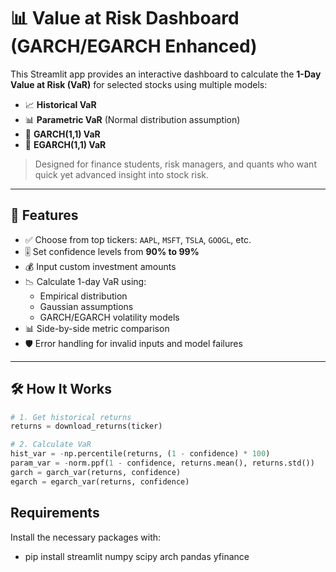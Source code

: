 # 📊 Value at Risk Dashboard (GARCH/EGARCH Enhanced)

This Streamlit app provides an interactive dashboard to calculate the **1-Day Value at Risk (VaR)** for selected stocks using multiple models:

- 📈 **Historical VaR**
- 📊 **Parametric VaR** (Normal distribution assumption)
- 🔁 **GARCH(1,1) VaR**
- 🔀 **EGARCH(1,1) VaR**

> Designed for finance students, risk managers, and quants who want quick yet advanced insight into stock risk.

---

## 🚀 Features

- ✅ Choose from top tickers: `AAPL`, `MSFT`, `TSLA`, `GOOGL`, etc.
- 🎚 Set confidence levels from **90% to 99%**
- 💰 Input custom investment amounts
- 📉 Calculate 1-day VaR using:
  - Empirical distribution
  - Gaussian assumptions
  - GARCH/EGARCH volatility models
- 📊 Side-by-side metric comparison
- 🛡️ Error handling for invalid inputs and model failures

---

## 🛠 How It Works

```python
# 1. Get historical returns
returns = download_returns(ticker)

# 2. Calculate VaR
hist_var = -np.percentile(returns, (1 - confidence) * 100)
param_var = -norm.ppf(1 - confidence, returns.mean(), returns.std())
garch = garch_var(returns, confidence)
egarch = egarch_var(returns, confidence)
```
## Requirements

Install the necessary packages with:

- pip install streamlit numpy scipy arch pandas yfinance


